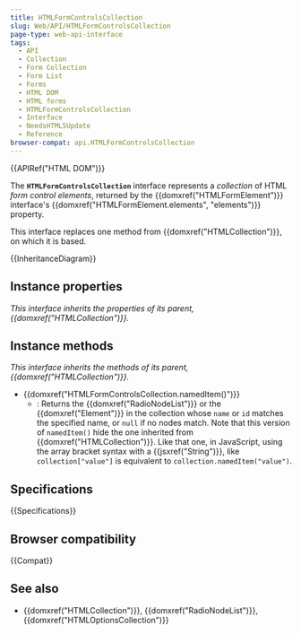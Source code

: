 ```yaml
---
title: HTMLFormControlsCollection
slug: Web/API/HTMLFormControlsCollection
page-type: web-api-interface
tags:
  - API
  - Collection
  - Form Collection
  - Form List
  - Forms
  - HTML DOM
  - HTML forms
  - HTMLFormControlsCollection
  - Interface
  - NeedsHTML5Update
  - Reference
browser-compat: api.HTMLFormControlsCollection
---
```


{{APIRef("HTML DOM")}}

The **`HTMLFormControlsCollection`** interface represents a _collection_ of HTML _form control elements_, returned by the {{domxref("HTMLFormElement")}} interface's {{domxref("HTMLFormElement.elements", "elements")}} property.

This interface replaces one method from {{domxref("HTMLCollection")}}, on which it is based.

{{InheritanceDiagram}}

## Instance properties

_This interface inherits the properties of its parent, {{domxref("HTMLCollection")}}._

## Instance methods

_This interface inherits the methods of its parent, {{domxref("HTMLCollection")}}._

- {{domxref("HTMLFormControlsCollection.namedItem()")}}
  - : Returns the {{domxref("RadioNodeList")}} or the {{domxref("Element")}} in the collection whose `name` or `id` matches the specified name, or `null` if no nodes match. Note that this version of `namedItem()` hide the one inherited from {{domxref("HTMLCollection")}}. Like that one, in JavaScript, using the array bracket syntax with a {{jsxref("String")}}, like `collection["value"]` is equivalent to `collection.namedItem("value")`.

## Specifications

{{Specifications}}

## Browser compatibility

{{Compat}}

## See also

- {{domxref("HTMLCollection")}}, {{domxref("RadioNodeList")}}, {{domxref("HTMLOptionsCollection")}}
